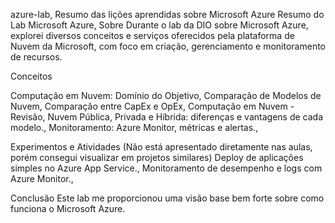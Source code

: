 azure-lab,
Resumo das lições aprendidas  sobre Microsoft Azure
Resumo do Lab Microsoft Azure,
Sobre 
Durante o lab da DIO sobre Microsoft Azure, explorei diversos conceitos e serviços oferecidos pela plataforma de Nuvem da Microsoft, com foco em criação, gerenciamento e monitoramento de recursos.

Conceitos 

Computação em Nuvem: Domínio do Objetivo,
Comparação de Modelos de Nuvem,
Comparação entre CapEx e OpEx,
Computação em Nuvem - Revisão,
Nuvem Pública, Privada e Híbrida: diferenças e vantagens de cada modelo.,
Monitoramento: Azure Monitor, métricas e alertas.,

Experimentos e Atividades (Não está apresentado diretamente nas aulas, porém consegui visualizar em projetos similares)
Deploy de aplicações simples no Azure App Service.,
Monitoramento de desempenho e logs com Azure Monitor.,

Conclusão
Este lab me proporcionou uma visão base bem forte sobre como funciona o Microsoft Azure.
